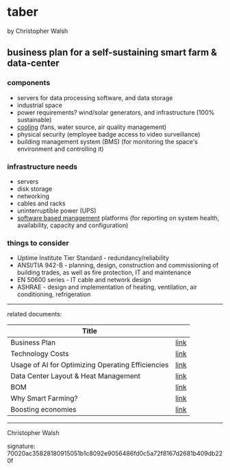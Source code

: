 # taber

by Christopher Walsh

## business plan for a self-sustaining smart farm & data-center

### components

* servers for data processing software, and data storage
* industrial space
* power requirements? wind/solar generators, and infrastructure (100% sustainable)
* [cooling](data_center_layout_heat_mgmt.md) (fans, water source, air quality management)
* physical security (employee badge access to video surveillance)
* building management system (BMS) (for monitoring the space's environment and controlling it)

### infrastructure needs

* servers
* disk storage
* networking
* cables and racks
* uninterruptible power (UPS)
* [software based management](ai_for_efficiency.md) platforms (for reporting on system health, availability, capacity and configuration)

### things to consider

* Uptime Institute Tier Standard - redundancy/reliability
* ANSI/TIA 942-B - planning, design, construction and commissioning of building trades, as well as fire protection, IT and maintenance
* EN 50600 series - IT cable and network design
* ASHRAE - design and implementation of heating, ventilation, air conditioning, refrigeration

---

related documents:

| Title                                             |                                         |
| ------------------------------------------------- | --------------------------------------- |
| Business Plan                                     | [link](business_plan.md)                |
| Technology Costs                                  | [link](tech_costs.md)                   |
| Usage of AI for Optimizing Operating Efficiencies | [link](ai_for_efficiency.md)            |
| Data Center Layout & Heat Management              | [link](data_center_layout_heat_mgmt.md) |
| BOM                                               | [link](materials.md)                    |
| Why Smart Farming?                                | [link](why_smart_farming.md)            |
| Boosting economies                                | [link](economic_benefits.md)                                |

---

Christopher Walsh 

signature: 70020ac35828180915051b1c8092e9056486fd0c5a72f8167d2681b409db220f
